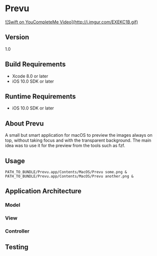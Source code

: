 # Prevu

<a href="https://www.youtube.com/watch?v=LFUB_Wd1Ssc?rel=0&vq=large">
  ![Swift on YouCompleteMe Video](http://i.imgur.com/EXEKC1B.gif)
</a>

## Version
1.0

## Build Requirements
+ Xcode 8.0 or later
+ iOS 10.0 SDK or later

## Runtime Requirements
+ iOS 10.0 SDK or later

## About Prevu
A small but smart application for macOS to preview the images always on top, without taking focus and with the transparent background. The main idea was to use it for the preview from the tools such as fzf.

## Usage
```
PATH_TO_BUNDLE/Prevu.app/Contents/MacOS/Prevu some.png &
PATH_TO_BUNDLE/Prevu.app/Contents/MacOS/Prevu another.png &
```

## Application Architecture

### Model

### View

### Controller


## Testing

